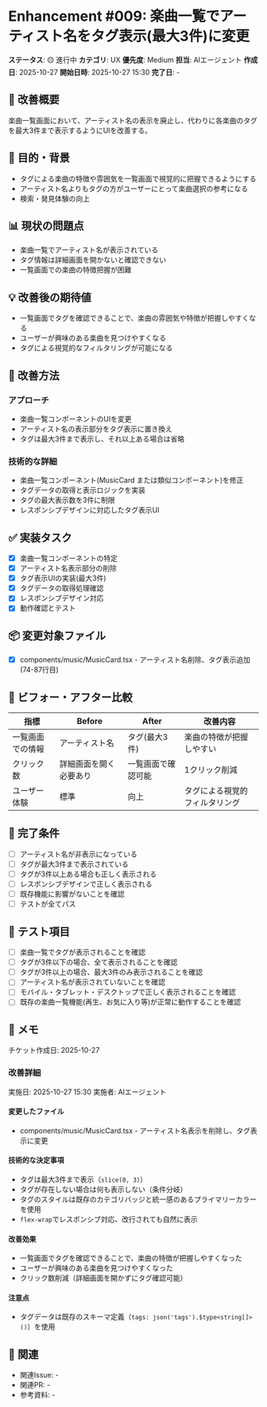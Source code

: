 # Enhancement #009: 楽曲一覧でアーティスト名をタグ表示(最大3件)に変更

**ステータス**: 🟡 進行中
**カテゴリ**: UX
**優先度**: Medium
**担当**: AIエージェント
**作成日**: 2025-10-27
**開始日時**: 2025-10-27 15:30
**完了日**: -

## 🔧 改善概要

楽曲一覧画面において、アーティスト名の表示を廃止し、代わりに各楽曲のタグを最大3件まで表示するようにUIを改善する。

## 🎯 目的・背景

- タグによる楽曲の特徴や雰囲気を一覧画面で視覚的に把握できるようにする
- アーティスト名よりもタグの方がユーザーにとって楽曲選択の参考になる
- 検索・発見体験の向上

## 📊 現状の問題点

- 楽曲一覧でアーティスト名が表示されている
- タグ情報は詳細画面を開かないと確認できない
- 一覧画面での楽曲の特徴把握が困難

## 💡 改善後の期待値

- 一覧画面でタグを確認できることで、楽曲の雰囲気や特徴が把握しやすくなる
- ユーザーが興味のある楽曲を見つけやすくなる
- タグによる視覚的なフィルタリングが可能になる

## 🔧 改善方法

### アプローチ
- 楽曲一覧コンポーネントのUIを変更
- アーティスト名の表示部分をタグ表示に置き換え
- タグは最大3件まで表示し、それ以上ある場合は省略

### 技術的な詳細
- 楽曲一覧コンポーネント(MusicCard または類似コンポーネント)を修正
- タグデータの取得と表示ロジックを実装
- タグの最大表示数を3件に制限
- レスポンシブデザインに対応したタグ表示UI

## ✅ 実装タスク

- [x] 楽曲一覧コンポーネントの特定
- [x] アーティスト名表示部分の削除
- [x] タグ表示UIの実装(最大3件)
- [x] タグデータの取得処理確認
- [x] レスポンシブデザイン対応
- [x] 動作確認とテスト

## 📦 変更対象ファイル

- [x] components/music/MusicCard.tsx - アーティスト名削除、タグ表示追加(74-87行目)

## 🧪 ビフォー・アフター比較

| 指標 | Before | After | 改善内容 |
|------|--------|-------|--------|
| 一覧画面での情報 | アーティスト名 | タグ(最大3件) | 楽曲の特徴が把握しやすい |
| クリック数 | 詳細画面を開く必要あり | 一覧画面で確認可能 | 1クリック削減 |
| ユーザー体験 | 標準 | 向上 | タグによる視覚的フィルタリング |

## 🎯 完了条件

- [ ] アーティスト名が非表示になっている
- [ ] タグが最大3件まで表示されている
- [ ] タグが3件以上ある場合も正しく表示される
- [ ] レスポンシブデザインで正しく表示される
- [ ] 既存機能に影響がないことを確認
- [ ] テストが全てパス

## 🧪 テスト項目

- [ ] 楽曲一覧でタグが表示されることを確認
- [ ] タグが3件以下の場合、全て表示されることを確認
- [ ] タグが3件以上の場合、最大3件のみ表示されることを確認
- [ ] アーティスト名が表示されていないことを確認
- [ ] モバイル・タブレット・デスクトップで正しく表示されることを確認
- [ ] 既存の楽曲一覧機能(再生、お気に入り等)が正常に動作することを確認

## 📝 メモ

チケット作成日: 2025-10-27

### 改善詳細
実施日: 2025-10-27 15:30
実施者: AIエージェント

#### 変更したファイル
- components/music/MusicCard.tsx - アーティスト名表示を削除し、タグ表示に変更

#### 技術的な決定事項
- タグは最大3件まで表示（`slice(0, 3)`）
- タグが存在しない場合は何も表示しない（条件分岐）
- タグのスタイルは既存のカテゴリバッジと統一感のあるプライマリーカラーを使用
- `flex-wrap`でレスポンシブ対応、改行されても自然に表示

#### 改善効果
- 一覧画面でタグを確認できることで、楽曲の特徴が把握しやすくなった
- ユーザーが興味のある楽曲を見つけやすくなった
- クリック数削減（詳細画面を開かずにタグ確認可能）

#### 注意点
- タグデータは既存のスキーマ定義（`tags: json('tags').$type<string[]>()`）を使用

## 🔗 関連

- 関連Issue: -
- 関連PR: -
- 参考資料: -
